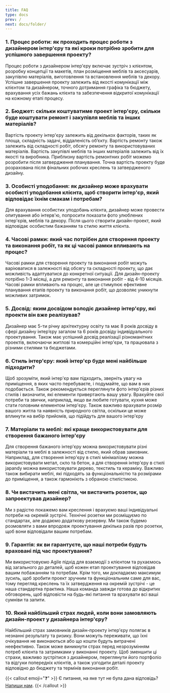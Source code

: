 ```yaml
---
title: FAQ
type: docs
prev: /
next: docs/folder/
---
```


### 1. Процес роботи: як проходить процес роботи з дизайнером інтер'єру та які кроки потрібно зробити для успішного завершення проекту?

Процес роботи з дизайнером інтер'єру включає зустріч з клієнтом, розробку концепції та макетів, план розміщення меблів та аксесуарів, закупівлю матеріалів, виготовлення та встановлення меблів та декору. Успішне завершення проекту залежить від якості комунікації між клієнтом та дизайнером, точного дотримання графіка та бюджету, врахування усіх бажань клієнта та забезпечення відкритої комунікації на кожному етапі процесу.

### 2. Бюджет: скільки коштуватиме проект інтер'єру, скільки буде коштувати ремонт і закупівля меблів та інших матеріалів?

Вартість проекту інтер'єру залежить від декількох факторів, таких як площа, складність задачі, віддаленість об’єкту. Вартість ремонту також залежить від складності робіт, обсягу ремонту та використовуваних матеріалів. Вартість закупівлі меблів та інших матеріалів залежить від їх якості та виробника. Приблизну вартість ремонтних робіт можемо розробити після затвердження планування. Точна вартість проекту буде розрахована після фінальних робочих креслень та затвердженого дизайну.

### 3. Особисті уподобання: як дизайнер може врахувати особисті уподобання клієнта, щоб створити інтер'єр, який відповідає їхнім смакам і потребам?

Для врахування особистих уподобань клієнта, дизайнер може провести опитування або інтерв'ю, попросити показати фото улюблених інтер'єрів, меблів та декору. Після цього створити дизайн-проект, який відповідає особистим бажанням та стилю життя клієнта.

### 4. Часові рамки: який час потрібен для створення проекту та виконання робіт, та як ці часові рамки впливають на процес?

Часові рамки для створення проекту та виконання робіт можуть варіюватися в залежності від обсягу та складності проекту, що дає можливість адаптуватися до конкретної ситуації. Для дизайн-проекту потрібно 1-3 місяці, а для ремонту та виконання робіт - від 4-10 місяців. Часові рамки впливають на процес, але це стимулює ефективне планування етапів проекту та виконання робіт, що дозволяє уникнути можливих затримок.

### 5. Досвід: яким досвідом володіє дизайнер інтер'єру, які проекти він вже реалізував?

Дизайнер має 5-ти річну архітектурну освіту та має 8 років досвіду в сфері дизайну інтер’єру загалом та 6 років досвіду індивідуального проектування. Також має успішний досвід реалізації різноманітних проектів, включаючи житлові та комерційні інтер'єри, та працювала з різними стилями та бюджетами.

### 6. Стиль інтер'єру: який інтер'єр буде мені найбільше підходити?

Щоб зрозуміти, який інтер'єр вам підходить, зверніть увагу на приміщення, в яких часто перебуваєте, і подумайте, що вам в них подобається. Також рекомендується переглянути фото інтер'єрів різних стилів і визначити, які елементи привертають вашу увагу. Врахуйте свої потреби та звички, наприклад, якщо ви любите готувати, кухня може стати головним елементом інтер'єру. Також важливо врахувати розмір вашого житла та наявність природного світла, оскільки це може вплинути на вибір прийомів, що підійдуть для вашого інтер'єру

### 7. Матеріали та меблі: які краще використовувати для створення бажаного інтер'єру

Для створення бажаного інтер'єру можна використовувати різні матеріали та меблі в залежності від стилю, який обрав замовник. Наприклад, для створення інтер'єру в стилі мінімалізму можна використовувати метал, скло та бетон, а для створення інтер'єру в стилі japandy можна використовувати дерево, текстиль та кераміку. Важливо також вибирати меблі, які підходять за функціональністю та розмірами до приміщення, а також гармоніють з обраною стилістикою.

### 8. Чи вистачить мені світла, чи вистачить розеток, що запроектував дизайнер?

Ми з радістю покажемо вам креслення і врахуємо ваші індивідуальні потреби на окремій зустрічі. Технічні розетки ми розміщуємо по стандартах, але додаємо додаткову резервну. Ми також будемо розмовляти з вами впродовж проектування  декілька разів про розетки, щоб вони відповідали вашим потребам.

### 9. Гарантія: як ви гарантуєте, що наші потреби будуть враховані під час проектування?

Ми використовуємо Agile підхід для взаємодії з клієнтом та рухаємось від загального до деталей, щоб кожен етап проектування відповідав вашим побажанням та потребам. Крім того, ми докладаємо максимум зусиль, щоб зробити проект зручним та функціональним саме для вас, тому перегляд креслень та їх затвердження на окремій зустрічі - це наша стандартна практика. Наша команда завжди готова до відкритих обговорень, щоб відповісти на будь-які питання та врахувати всі ваші сумніви та запити.

### 10. Який найбільший страх людей, коли вони замовляють дизайн-проект у дизайнера інтер'єру?

Найбільший страх замовників дизайн-проекту інтер'єру полягає в незнанні результату та ризику. Вони можуть переживати, що їхні очікування не виконаються або що кошти будуть витрачені неефективно. Також може виникнути страх перед незрозумінням потреб клієнта та затримками у виконанні проекту. Щоб зменшити ці страхи, важливо зустрітися з дизайнером, переглянути його портфоліо та відгуки попередніх клієнтів, а також узгодити деталі проекту відповідно до бюджету та термінів виконання робіт.

{{< callout emoji="❓" >}}
  Є питання, на яке тут не була дана відповідь? [Напиши нам](/landusheva/contact). 
{{< /callout >}}